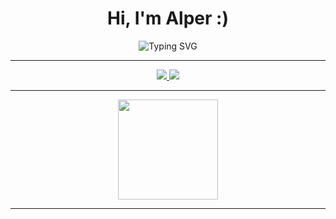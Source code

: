 <h1 align="center">Hi, I'm Alper :)</h1>

<p align="center">
  <img src="https://readme-typing-svg.demolab.com?font=Fira+Code&pause=2000&color=00C0FF&center=true&vCenter=true&width=600&lines=%7C+Engineer;%7C+Debugging+the+Universe;%7C+Curiosity;%7C+Compiling+the+Cosmos;%7C+Decoding+Stars" alt="Typing SVG" />
</p>

---

<p align="center">
  <a href="https://alpersanli.github.io" target="_blank">
    <img src="https://img.shields.io/badge/Website-0A192F?style=for-the-badge&logo=google-chrome&logoColor=white" />
  </a>
  <a href="mailto:alpersanli16@gmail.com">
    <img src="https://img.shields.io/badge/Email-0A192F?style=for-the-badge&logo=gmail&logoColor=white" />
  </a>
</p>

---

<p align="center">
  <img height="160em" src="https://github-readme-stats.vercel.app/api/top-langs/?username=alpersanli&layout=compact&theme=transparent&hide_border=true&langs_count=6" />
</p>

---
